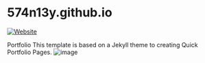 # 574n13y.github.io
[![Website](https://github.com/574n13y/574n13y.github.io/actions/workflows/jekyll-gh-pages.yml/badge.svg)](https://github.com/574n13y/574n13y.github.io/actions/workflows/jekyll-gh-pages.yml)

Portfolio
This template is based on a Jekyll theme to creating Quick Portfolio Pages.
![image](https://user-images.githubusercontent.com/35293085/129431212-be923636-a811-4c10-ab75-02e56576c698.png)
